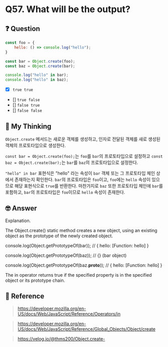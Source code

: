 # Q57. What will be the output?

## ❓ Question

```js
const foo = {
    hello: () => console.log("hello");
}

const bar = Object.create(foo);
const baz = Object.create(bar);

console.log("hello" in bar);
console.log("hello" in baz);
```

- [x] `true true`
- [] `true false`
- [] `false true`
- [] `false false`

## 🤔 My Thinking

`Object.create` 메서드는 새로운 객체를 생성하고, 인자로 전달된 객체를 새로 생성된 객체의 프로토타입으로 생성한다.

`const bar = Object.create(foo);`는 `foo`를 `bar`의 프로토타입으로 설정하고 `const baz = Object.create(bar);`는 `bar`를 `baz`의 프로토타입으로
설정한다.

`"hello" in bar` 표현식은 "hello" 라는 속성이 `bar` 객체 또는 그 프로토타입 체인 상에서 존재하는지 확인한다. `bar`의 프로토타입은 `foo`이고, `foo`에는 `hello` 속성이 있으므로
해당 표현식으로 `true`를 반환한다. 마찬가지로 `baz` 또한 프로토타입 체인에 `bar`를 포함하고, `bar`의 프로토타입은 `foo`이므로 `hello` 속성이 존재한다.

## 🤓 Answer

Explanation.

The Object.create() static method creates a new object, using an existing object as the prototype of the newly created object.

console.log(Object.getPrototypeOf(bar)); // { hello: [Function: hello] }

console.log(Object.getPrototypeOf(baz)); // {} (bar object)

console.log(Object.getPrototypeOf(baz.**proto**)); // { hello: [Function: hello] }

The in operator returns true if the specified property is in the specified object or its prototype chain.

## 📄 Reference

> https://developer.mozilla.org/en-US/docs/Web/JavaScript/Reference/Operators/in

> https://developer.mozilla.org/en-US/docs/Web/JavaScript/Reference/Global_Objects/Object/create

> https://velog.io/@thms200/Object.create-
